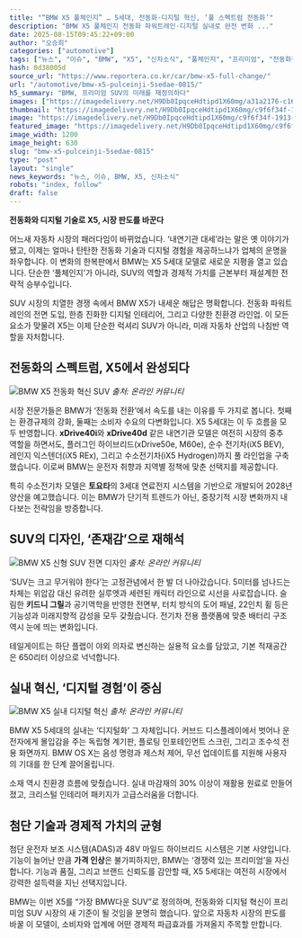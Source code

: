 ```yaml
---
title: "“BMW X5 풀체인지” … 5세대, 전동화·디지털 혁신, ‘풀 스펙트럼 전동화’"
description: "BMW X5 풀체인지 전동화 파워트레인·디지털 실내로 완전 변화 ..."
date: 2025-08-15T09:45:22+09:00
author: "오승희"
categories: ["automotive"]
tags: ["뉴스", "이슈", "BMW", "X5", "신차소식", "풀체인지", "프리미엄", "전동화전략", "디지털혁신"]
hash: 0d38005d
source_url: "https://www.reportera.co.kr/car/bmw-x5-full-change/"
url: "/automotive/bmw-x5-pulceinji-5sedae-0815/"
h5_summary: "BMW, 프리미엄 SUV의 미래를 재정의하다"
images: ["https://imagedelivery.net/H9Db0IpqceHdtipd1X60mg/a31a2176-c162-40da-0b57-6e1d01480900/public", "https://imagedelivery.net/H9Db0IpqceHdtipd1X60mg/c9f6f34f-1913-45bf-29df-522768340800/public", "https://imagedelivery.net/H9Db0IpqceHdtipd1X60mg/41ed2e32-30de-47d1-8234-cb76893e1800/public", "https://imagedelivery.net/H9Db0IpqceHdtipd1X60mg/ef111dca-0240-4b75-d849-bcd0a15ee700/public"]
thumbnail: "https://imagedelivery.net/H9Db0IpqceHdtipd1X60mg/c9f6f34f-1913-45bf-29df-522768340800/public"
image: "https://imagedelivery.net/H9Db0IpqceHdtipd1X60mg/c9f6f34f-1913-45bf-29df-522768340800/public"
featured_image: "https://imagedelivery.net/H9Db0IpqceHdtipd1X60mg/c9f6f34f-1913-45bf-29df-522768340800/public"
image_width: 1200
image_height: 630
slug: "bmw-x5-pulceinji-5sedae-0815"
type: "post"
layout: "single"
news_keywords: "뉴스, 이슈, BMW, X5, 신차소식"
robots: "index, follow"
draft: false
---
```


**전동화와 디지털 기술로 X5, 시장 판도를 바꾼다**

어느새 자동차 시장의 패러다임이 바뀌었습니다. ‘내연기관 대세’라는 말은 옛 이야기가 됐고, 이제는 얼마나 탄탄한 전동화 기술과 디지털 경험을 제공하느냐가 업체의 운명을 좌우합니다. 이 변화의 한복판에서 BMW는 X5 5세대 모델로 새로운 지평을 열고 있습니다. 단순한 ‘풀체인지’가 아니라, SUV의 역할과 경제적 가치를 근본부터 재설계한 전략적 승부수입니다.

SUV 시장의 치열한 경쟁 속에서 BMW X5가 내세운 해답은 명확합니다. 전동화 파워트레인의 전면 도입, 한층 진화한 디지털 인테리어, 그리고 다양한 친환경 라인업. 이 모든 요소가 맞물려 X5는 이제 단순한 럭셔리 SUV가 아니라, 미래 자동차 산업의 나침반 역할을 자처합니다.

## 전동화의 스펙트럼, X5에서 완성되다

![BMW X5 전동화 혁신 SUV](https://imagedelivery.net/H9Db0IpqceHdtipd1X60mg/41ed2e32-30de-47d1-8234-cb76893e1800/public)
*출처: 온라인 커뮤니티*


시장 전문가들은 BMW가 ‘전동화 전환’에서 속도를 내는 이유를 두 가지로 봅니다. 첫째는 환경규제의 강화, 둘째는 소비자 수요의 다변화입니다. X5 5세대는 이 두 흐름을 모두 반영합니다. **xDrive40i**와 **xDrive40d** 같은 내연기관 모델은 여전히 시장의 중추 역할을 하면서도, 플러그인 하이브리드(xDrive50e, M60e), 순수 전기차(iX5 BEV), 레인지 익스텐더(iX5 REx), 그리고 수소전기차(iX5 Hydrogen)까지 풀 라인업을 구축했습니다. 이로써 BMW는 운전자 취향과 지역별 정책에 맞춘 선택지를 제공합니다.

특히 수소전기차 모델은 **토요타**의 3세대 연료전지 시스템을 기반으로 개발되어 2028년 양산을 예고했습니다. 이는 BMW가 단기적 트렌드가 아닌, 중장기적 시장 변화까지 내다보는 전략임을 방증합니다.

## SUV의 디자인, ‘존재감’으로 재해석

![BMW X5 신형 SUV 전면 디자인](https://imagedelivery.net/H9Db0IpqceHdtipd1X60mg/a31a2176-c162-40da-0b57-6e1d01480900/public)
*출처: 온라인 커뮤니티*


‘SUV는 크고 무거워야 한다’는 고정관념에서 한 발 더 나아갔습니다. 5미터를 넘나드는 차체는 위압감 대신 유려한 실루엣과 세련된 캐릭터 라인으로 시선을 사로잡습니다. 슬림한 **키드니 그릴**과 공기역학을 반영한 전면부, 터치 방식의 도어 패널, 22인치 휠 등은 기능성과 미래지향적 감성을 모두 갖췄습니다. 전기차 전용 플랫폼에 맞춘 배터리 구조 역시 눈에 띄는 변화입니다.

테일게이트는 하단 플랩이 야외 의자로 변신하는 실용적 요소를 담았고, 기본 적재공간은 650리터 이상으로 넉넉합니다.

## 실내 혁신, ‘디지털 경험’이 중심

![BMW X5 실내 디지털 혁신](https://imagedelivery.net/H9Db0IpqceHdtipd1X60mg/ef111dca-0240-4b75-d849-bcd0a15ee700/public)
*출처: 온라인 커뮤니티*


BMW X5 5세대의 실내는 ‘디지털화’ 그 자체입니다. 커브드 디스플레이에서 벗어나 운전자에게 몰입감을 주는 독립형 계기판, 플로팅 인포테인먼트 스크린, 그리고 조수석 전용 화면까지. BMW OS X는 음성 명령과 제스처 제어, 무선 업데이트를 지원해 사용자의 기대를 한 단계 끌어올립니다.

소재 역시 친환경 흐름에 맞췄습니다. 실내 마감재의 30% 이상이 재활용 원료로 만들어졌고, 크리스털 인테리어 패키지가 고급스러움을 더합니다.

## 첨단 기술과 경제적 가치의 균형

첨단 운전자 보조 시스템(ADAS)과 48V 마일드 하이브리드 시스템은 기본 사양입니다. 기능이 늘어난 만큼 **가격 인상**은 불가피하지만, BMW는 ‘경쟁력 있는 프리미엄’을 자신합니다. 기능과 품질, 그리고 브랜드 신뢰도를 감안할 때, X5 5세대는 여전히 시장에서 강력한 설득력을 지닌 선택지입니다.

BMW는 이번 X5를 “가장 BMW다운 SUV”로 정의하며, 전동화와 디지털 혁신이 프리미엄 SUV 시장의 새 기준이 될 것임을 분명히 했습니다. 앞으로 자동차 시장의 판도를 바꿀 이 모델이, 소비자와 업계에 어떤 경제적 파급효과를 가져올지 주목할 만합니다.
